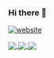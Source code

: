 ### Hi there 👋

<!--
**jainrocky/jainrocky** is a ✨ _special_ ✨ repository because its `README.md` (this file) appears on your GitHub profile.

Here are some ideas to get you started:

- 🔭 I’m currently working on ...
- 🌱 I’m currently learning ...
- 👯 I’m looking to collaborate on ...
- 🤔 I’m looking for help with ...
- 💬 Ask me about ...
- 📫 How to reach me: ...
- 😄 Pronouns: ...
- ⚡ Fun fact: ...
-->


[![website](https://img.shields.io/badge/RockyJain-Me-000?style=flat-square&logo=google-chrome)](https://jainrocky.github.io/)



<a href="https://github.com/jainrocky/UrbanSoundClassification">
  <img align="center" src="https://github-readme-stats.vercel.app/api/pin/?username=jainrocky&repo=UrbanSoundClassification&theme=dark" />
</a>


<a href="https://github.com/jainrocky/LORD">
  <img align="center" src="https://github-readme-stats.vercel.app/api/pin/?username=jainrocky&repo=LORD&theme=dark" />
</a>


<a href="https://jainrocky.github.io/Computer-Graphics/">
  <img align="center" src="https://github-readme-stats.vercel.app/api/pin/?username=jainrocky&repo=Computer-Graphics&theme=dark" />
</a>

